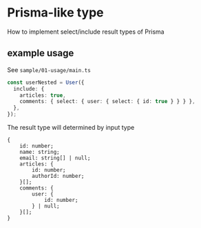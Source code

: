 # Prisma-like type

How to implement select/include result types of Prisma

## example usage

See `sample/01-usage/main.ts`

```typescript
const userNested = User({
  include: {
    articles: true,
    comments: { select: { user: { select: { id: true } } } },
  },
});
```

The result type will determined by input type

```text
{
    id: number;
    name: string;
    email: string[] | null;
    articles: {
        id: number;
        authorId: number;
    }[];
    comments: {
        user: {
            id: number;
        } | null;
    }[];
}
```
